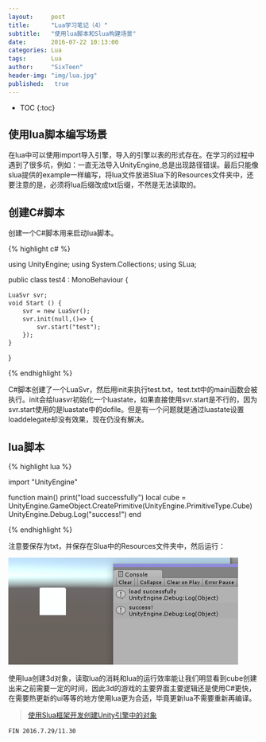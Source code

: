 ```yaml
---
layout:     post
title:      "Lua学习笔记（4）"
subtitle:   "使用lua脚本和Slua构建场景"
date:       2016-07-22 10:13:00
categories: Lua
tags:       Lua
author:     "SixTeen"
header-img: "img/lua.jpg"
published:   true
---
```


* TOC
{:toc}

## 使用lua脚本编写场景

在lua中可以使用import导入引擎，导入的引擎以表的形式存在。在学习的过程中遇到了很多坑，例如：一直无法导入UnityEngine,总是出现路径错误。最后只能像slua提供的example一样编写，将lua文件放进Slua下的Resources文件夹中，还要注意的是，必须将lua后缀改成txt后缀，不然是无法读取的。

## 创建C#脚本

创建一个C#脚本用来启动lua脚本。

{% highlight c# %}

using UnityEngine;
using System.Collections;
using SLua;

public class test4 : MonoBehaviour {

    LuaSvr svr;
    void Start () {
        svr = new LuaSvr();
        svr.init(null,()=> {
            svr.start("test");
        });
    }
}

{% endhighlight %}

C#脚本创建了一个LuaSvr，然后用init来执行test.txt，test.txt中的main函数会被执行。init会给luasvr初始化一个luastate，如果直接使用svr.start是不行的，因为svr.start使用的是luastate中的dofile。但是有一个问题就是通过luastate设置loaddelegate却没有效果，现在仍没有解决。

## lua脚本

{% highlight lua %}

import "UnityEngine"

function main()
    print("load successfully")
    local cube = UnityEngine.GameObject.CreatePrimitive(UnityEngine.PrimitiveType.Cube)
    UnityEngine.Debug.Log("success!")
end

{% endhighlight %}

注意要保存为txt，并保存在Slua中的Resources文件夹中，然后运行：

![](/img/unity3d/daylearning/7.22/result.png)

使用lua创建3d对象，读取lua的消耗和lua的运行效率能让我们明显看到cube创建出来之前需要一定的时间，因此3d的游戏的主要界面主要逻辑还是使用C#更快，在需要热更新的ui等等的地方使用lua更为合适，毕竟更新lua不需要重新再编译。

>  [使用Slua框架开发创建Unity引擎中的对象](http://www.jianshu.com/p/fadb5dd59352)

    FIN 2016.7.29/11.30